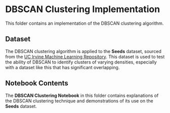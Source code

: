 # DBSCAN Clustering Implementation

This folder contains an implementation of the DBSCAN clustering algorithm.

## Dataset

The DBSCAN clustering algorithm is applied to the **Seeds** dataset, sourced from the [UC Irvine Machine Learning Repository](https://archive.ics.uci.edu/dataset/236/seeds). This dataset is used to test the ability of DBSCAN to identify clusters of varying densities, especially with a dataset like this that has significant overlapping.

## Notebook Contents

The **DBSCAN Clustering Notebook** in this folder contains explanations of the DBSCAN clustering technique and demonstrations of its use on the **Seeds** dataset.